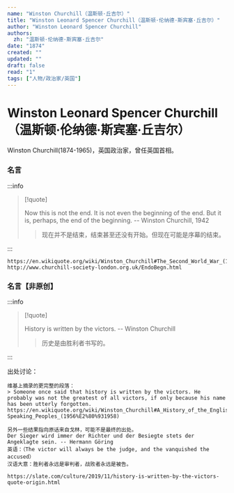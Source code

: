 ```yaml
---
name: "Winston Churchill（温斯顿·丘吉尔）"
title: "Winston Leonard Spencer Churchill（温斯顿·伦纳德·斯宾塞·丘吉尔）"
author: "Winston Leonard Spencer Churchill"
authors:
  zh: "温斯顿·伦纳德·斯宾塞·丘吉尔"
date: "1874"
created: ""
updated: ""
draft: false
read: "1"
tags: ["人物/政治家/英国"]
---
```


# Winston Leonard Spencer Churchill（温斯顿·伦纳德·斯宾塞·丘吉尔）

Winston Churchill(1874-1965)，英国政治家，曾任英国首相。

### 名言

:::info

> [!quote]
>
> Now this is not the end. It is not even the beginning of the end. But it is, perhaps, the end of the beginning.
> -- Winston Churchill, 1942
>
> > 现在并不是结束，结束甚至还没有开始。但现在可能是序幕的结束。

:::

```
https://en.wikiquote.org/wiki/Winston_Churchill#The_Second_World_War_(1939%E2%80%931945)
http://www.churchill-society-london.org.uk/EndoBegn.html
```

### 名言【非原创】

:::info

> [!quote]
>
> History is written by the victors. -- Winston Churchill
>
> > 历史是由胜利者书写的。

:::

出处讨论：

```
维基上摘录的更完整的段落：
> Someone once said that history is written by the victors. He probably was not the greatest of all victors, if only because his name has been utterly forgotten.
https://en.wikiquote.org/wiki/Winston_Churchill#A_History_of_the_English-Speaking_Peoples_(1956%E2%80%931958)

另外一些结果指向原话来自戈林，可能不是最终的出处。
Der Sieger wird immer der Richter und der Besiegte stets der Angeklagte sein. -- Hermann Göring
英语：（The victor will always be the judge, and the vanquished the accused）
汉语大意：胜利者永远是审判者，战败者永远是被告。

https://slate.com/culture/2019/11/history-is-written-by-the-victors-quote-origin.html
```
